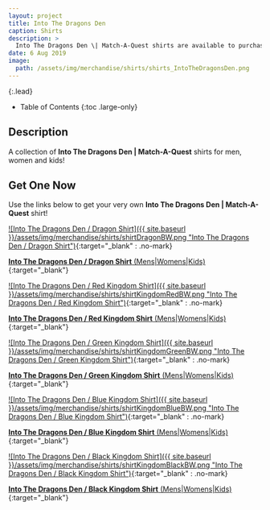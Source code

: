 ```yaml
---
layout: project
title: Into The Dragons Den
caption: Shirts
description: >
  Into The Dragons Den \| Match-A-Quest shirts are available to purchase!
date: 6 Aug 2019
image: 
  path: /assets/img/merchandise/shirts/shirts_IntoTheDragonsDen.png
---
```


{:.lead}

- Table of Contents
{:toc .large-only}

## Description

A collection of **Into The Dragons Den \| Match-A-Quest** shirts for men, women and kids!

## Get One Now

Use the links below to get your very own **Into The Dragons Den \| Match-A-Quest** shirt!


[![Into The Dragons Den / Dragon Shirt]({{ site.baseurl }}/assets/img/merchandise/shirts/shirtDragonBW.png "Into The Dragons Den / Dragon Shirt")](https://receptorcell.threadless.com/designs/into-the-dragons-den-dragon-b-w/mens/t-shirt/triblend){:target="_blank" : .no-mark}

[**Into The Dragons Den / Dragon Shirt** (Mens\|Womens\|Kids)](https://receptorcell.threadless.com/designs/into-the-dragons-den-dragon-b-w/mens/t-shirt/triblend){:target="_blank"}
  

[![Into The Dragons Den / Red Kingdom Shirt]({{ site.baseurl }}/assets/img/merchandise/shirts/shirtKingdomRedBW.png "Into The Dragons Den / Red Kingdom Shirt")](https://receptorcell.threadless.com/designs/into-the-dragons-den-red-kingdom-b-w/womens/t-shirt/triblend){:target="_blank" : .no-mark}

[**Into The Dragons Den / Red Kingdom Shirt** (Mens\|Womens\|Kids)](https://receptorcell.threadless.com/designs/into-the-dragons-den-red-kingdom-b-w/womens/t-shirt/triblend){:target="_blank"}


[![Into The Dragons Den / Green Kingdom Shirt]({{ site.baseurl }}/assets/img/merchandise/shirts/shirtKingdomGreenBW.png "Into The Dragons Den / Green Kingdom Shirt")](https://receptorcell.threadless.com/designs/into-the-dragons-den-green-kingdom-b-w/mens/t-shirt/triblend){:target="_blank" : .no-mark}

[**Into The Dragons Den / Green Kingdom Shirt** (Mens\|Womens\|Kids)](https://receptorcell.threadless.com/designs/into-the-dragons-den-green-kingdom-b-w/mens/t-shirt/triblend){:target="_blank"}


[![Into The Dragons Den / Blue Kingdom Shirt]({{ site.baseurl }}/assets/img/merchandise/shirts/shirtKingdomBlueBW.png "Into The Dragons Den / Blue Kingdom Shirt")](https://receptorcell.threadless.com/designs/into-the-dragons-den-blue-kingdom-b-w/womens/t-shirt/triblend){:target="_blank" : .no-mark}

[**Into The Dragons Den / Blue Kingdom Shirt** (Mens\|Womens\|Kids)](https://receptorcell.threadless.com/designs/into-the-dragons-den-blue-kingdom-b-w/womens/t-shirt/triblend){:target="_blank"}


[![Into The Dragons Den / Black Kingdom Shirt]({{ site.baseurl }}/assets/img/merchandise/shirts/shirtKingdomBlackBW.png "Into The Dragons Den / Black Kingdom Shirt")](https://receptorcell.threadless.com/designs/into-the-dragons-den-black-kingdom-b-w/mens/t-shirt/triblend){:target="_blank" : .no-mark}

[**Into The Dragons Den / Black Kingdom Shirt** (Mens\|Womens\|Kids)](https://receptorcell.threadless.com/designs/into-the-dragons-den-black-kingdom-b-w/mens/t-shirt/triblend){:target="_blank"}
